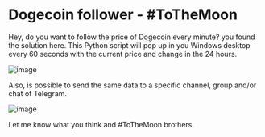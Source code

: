 # Dogecoin follower - #ToTheMoon

Hey, do you want to follow the price of Dogecoin every minute? you found the solution here. This Python script will pop up in you Windows desktop every 60 seconds with the current price and change in the 24 hours.

![image](https://user-images.githubusercontent.com/64545348/115163032-38d87c80-a07d-11eb-8ebc-158e848add6e.png)

Also, is possible to send the same data to a specific channel, group and/or chat of Telegram. 

![image](https://user-images.githubusercontent.com/64545348/115163100-97055f80-a07d-11eb-8b75-32703520eaff.png)

Let me know what you think and #ToTheMoon brothers.
